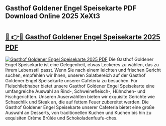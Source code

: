 ## Gasthof Goldener Engel Speisekarte PDF Download Online 2025 XeXt3

# <h2><a href="http://gcb12n3.nevu.top/?p=Gasthof+Goldener+Engel+Speisekarte">🔗 👉🔴 Gasthof Goldener Engel Speisekarte 2025 PDF</a></h2>

[![Gasthof Goldener Engel Speisekarte 2025 PDF](https://i.imgur.com/dBaPXMq.png)](http://gcb12n3.nevu.top/?p=Gasthof+Goldener+Engel+Speisekarte)
Die Gasthof Goldener Engel Speisekarte ist eine Gelegenheit, etwas Leckeres zu wählen, das zu Ihrem Lebensstil passt. Wenn Sie nach einem leichten und frischen Gericht suchen, empfehlen wir Ihnen, unseren Salatbereich auf der Gasthof Goldener Engel Speisekarte unserer Cafeteria zu besuchen. Für Fleischliebhaber bietet unsere Gasthof Goldener Engel Speisekarte eine umfangreiche Auswahl an Rind-, Schweinefleisch-, Hühnchen- und Fischgerichten. Unseren Auserwählten bieten wir exquisite Gerichte wie Schaschlik und Steak an, die auf fettem Feuer zubereitet werden. Die Gasthof Goldener Engel Speisekarte unserer Cafeteria bietet eine große Auswahl an Desserts, von traditionellen Kuchen und Kuchen bis hin zu exquisiten Crème Brûlée und Schokoladenfuufu-ches.
